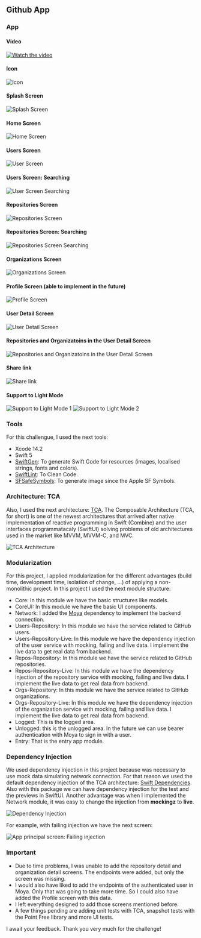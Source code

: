 ## Github App

### App
#### Video
[![Watch the video](.img/8.png)](https://youtu.be/FArYe195s_g)

#### Icon
![Icon](.img/1.png)

#### Splash Screen
![Splash Screen](.img/2.png)

#### Home Screen
![Home Screen](.img/3.png)

#### Users Screen
![User Screen](.img/4.png)

#### Users Screen: Searching
![User Screen Searching](.img/13.png)

#### Repositories Screen
![Repositories Screen](.img/5.png)

#### Repositories Screen: Searching
![Repositories Screen Searching](.img/14.png)

#### Organizations Screen
![Organizations Screen](.img/6.png)

#### Profile Screen (able to implement in the future)
![Profile Screen](.img/7.png)

#### User Detail Screen
![User Detail Screen](.img/8.png)

#### Repositories and Organizatoins in the User Detail Screen
![Repositories and Organizatoins in the User Detail Screen](.img/9.png)

#### Share link
![Share link](.img/10.png)

#### Support to Light Mode
![Support to Light Mode 1](.img/11.png)
![Support to Light Mode 2](.img/12.png)

### Tools

For this challengue, I used the next tools:
- Xcode 14.2
- Swift 5
- [SwiftGen](https://github.com/SwiftGen/SwiftGen): To generate Swift Code for resources (images, localised strings, fonts and colors).
- [SwiftLint](https://github.com/realm/SwiftLint): To Clean Code.
- [SFSafeSymbols](https://github.com/SFSafeSymbols/SFSafeSymbols): To generate image since the Apple SF Symbols.

### Architecture: TCA

Also, I used the next architecture: [TCA](https://github.com/pointfreeco/swift-composable-architecture). The Composable Architecture (TCA, for short) is one of the newest architectures that arrived after native implementation of reactive programming in Swift (Combine) and the user interfaces programmatacaly (SwiftUI) solving problems of old architectures used in the market like MVVM, MVVM-C, and MVC.

![TCA Architecture](.img/tca.png)


### Modularization

For this project, I applied modularization for the different advantages (build time, development time, isolation of change, ...) of applying a non-monolithic project. In this project I used the next module structure:

- Core: In this module we have the basic structures like models.
- CoreUI: In this module we have the basic UI components.
- Network: I added the [Moya](https://github.com/Moya/Moya) dependency to implement the backend connection.
- Users-Repository: In this module we have the service related to GitHub users.
- Users-Repository-Live: In this module we have the dependency injection of the user service with mocking, failing and live data. I implement the live data to get real data from backend.
- Repos-Repository: In this module we have the service related to GitHub repositories.
- Repos-Repository-Live: In this module we have the dependency injection of the repository service with mocking, failing and live data. I implement the live data to get real data from backend.
- Orgs-Repository: In this module we have the service related to GitHub organizations.
- Orgs-Repository-Live: In this module we have the dependency injection of the organization service with mocking, failing and live data. I implement the live data to get real data from backend.
- Logged: This is the logged area.
- Unlogged: this is the unlogged area. In the future we can use bearer authentication with Moya to sign in with a user.
- Entry: That is the entry app module.

### Dependency Injection

We used dependency injection in this project because was necessary to use mock data simulating network connection. For that reason we used the default dependency injection of the TCA architecture: [Swift Dependencies](https://github.com/pointfreeco/swift-dependencies). Also with this package we can have dependency injection for the test and the previews in SwiftUI. Another advantage was when I implemented the Network module, it was easy to change the injection from **mockingz** to **live**.

![Dependency Injection](.img/16.png)

For example, with failing injection we have the next screen:

![App principal screen: Failing injection](.img/15.png)

### **Important**
- Due to time problems, I was unable to add the repository detail and organization detail screens. The endpoints were added, but only the screen was missing.
- I would also have liked to add the endpoints of the authenticated user in Moya. Only that was going to take more time. So I could also have added the Profile screen with this data.
- I left everything designed to add those screens mentioned before.
- A few things pending are adding unit tests with TCA, snapshot tests with the Point Free library and more UI tests.

I await your feedback. Thank you very much for the challenge!
